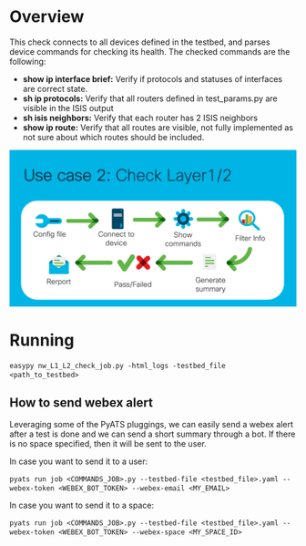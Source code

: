 # Overview

This check connects to all devices defined in the testbed, and parses device
commands for checking its health. The checked commands are the following:
* **show ip interface brief:** Verify if protocols and statuses of interfaces are correct state.
* **sh ip protocols:** Verify that all routers defined in test_params.py are visible in the ISIS output
* **sh isis neighbors:** Verify that each router has 2 ISIS neighbors
* **show ip route:** Verify that all routes are visible, not fully implemented as not sure about which routes should be included.

![use case L1L2](/IMAGES/use_case_L1L2.png)


# Running

```
easypy nw_L1_L2_check_job.py -html_logs -testbed_file <path_to_testbed>
```

## How to send webex alert

Leveraging some of the PyATS pluggings, we can easily send a webex alert after a test is done and we can send a short summary through a bot. If there is no space specified, then it will be sent to the user. 

In case you want to send it to a user:

    pyats run job <COMMANDS_JOB>.py --testbed-file <testbed_file>.yaml --webex-token <WEBEX_BOT_TOKEN> --webex-email <MY_EMAIL> 
    
In case you want to send it to a space:

    pyats run job <COMMANDS_JOB>.py --testbed-file <testbed_file>.yaml --webex-token <WEBEX_BOT_TOKEN> --webex-space <MY_SPACE_ID>